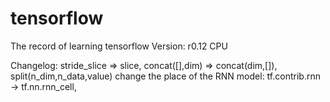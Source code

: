 # tensorflow
The record of learning tensorflow
Version: r0.12 CPU

Changelog:
  stride_slice => slice,
  concat([],dim) => concat(dim,[]),
  split(n_dim,n_data,value)
  change the place of the RNN model:
    tf.contrib.rnn -> tf.nn.rnn_cell,
  
